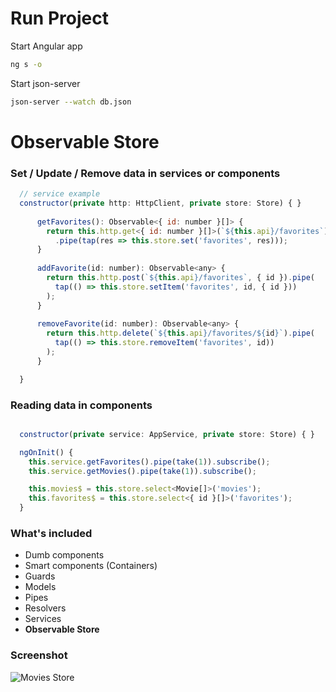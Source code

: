 # Run Project

Start Angular app
```bash
ng s -o
```

Start json-server
```bash
json-server --watch db.json
```

# Observable Store

### Set / Update / Remove data in services or components
```js
  // service example
  constructor(private http: HttpClient, private store: Store) { }
 
      getFavorites(): Observable<{ id: number }[]> {
        return this.http.get<{ id: number }[]>(`${this.api}/favorites`)
          .pipe(tap(res => this.store.set('favorites', res)));
      }
    
      addFavorite(id: number): Observable<any> {
        return this.http.post(`${this.api}/favorites`, { id }).pipe(
          tap(() => this.store.setItem('favorites', id, { id }))
        );
      }
    
      removeFavorite(id: number): Observable<any> {
        return this.http.delete(`${this.api}/favorites/${id}`).pipe(
          tap(() => this.store.removeItem('favorites', id))
        );
      }

  }
```

### Reading data in components
```js

  constructor(private service: AppService, private store: Store) { }

  ngOnInit() {
    this.service.getFavorites().pipe(take(1)).subscribe();
    this.service.getMovies().pipe(take(1)).subscribe();

    this.movies$ = this.store.select<Movie[]>('movies');
    this.favorites$ = this.store.select<{ id }[]>('favorites');
  }
```

### What's included
- Dumb components
- Smart components (Containers)
- Guards
- Models
- Pipes
- Resolvers
- Services
- **Observable Store**

### Screenshot
![Movies Store](https://i.imgur.com/qaqIetB.jpg)
